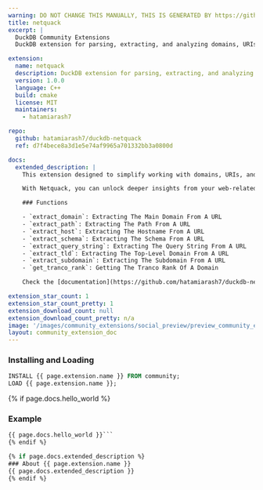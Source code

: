```yaml
---
warning: DO NOT CHANGE THIS MANUALLY, THIS IS GENERATED BY https://github/duckdb/community-extensions repository, check README there
title: netquack
excerpt: |
  DuckDB Community Extensions
  DuckDB extension for parsing, extracting, and analyzing domains, URIs, and paths with ease.

extension:
  name: netquack
  description: DuckDB extension for parsing, extracting, and analyzing domains, URIs, and paths with ease.
  version: 1.0.0
  language: C++
  build: cmake
  license: MIT
  maintainers:
    - hatamiarash7

repo:
  github: hatamiarash7/duckdb-netquack
  ref: d7f4bece8a3d1e5e74af9965a701332bb3a0800d

docs:
  extended_description: |
    This extension designed to simplify working with domains, URIs, and web paths directly within your database queries. Whether you're extracting top-level domains (TLDs), parsing URI components, or analyzing web paths, Netquack provides a suite of intuitive functions to handle all your network tasks efficiently. Built for data engineers, analysts, and developers.

    With Netquack, you can unlock deeper insights from your web-related datasets without the need for external tools or complex workflows.

    ### Functions

    - `extract_domain`: Extracting The Main Domain From A URL
    - `extract_path`: Extracting The Path From A URL
    - `extract_host`: Extracting The Hostname From A URL
    - `extract_schema`: Extracting The Schema From A URL
    - `extract_query_string`: Extracting The Query String From A URL
    - `extract_tld`: Extracting The Top-Level Domain From A URL
    - `extract_subdomain`: Extracting The Subdomain From A URL
    - `get_tranco_rank`: Getting The Tranco Rank Of A Domain

    Check the [documentation](https://github.com/hatamiarash7/duckdb-netquack) for more details on each function.

extension_star_count: 1
extension_star_count_pretty: 1
extension_download_count: null
extension_download_count_pretty: n/a
image: '/images/community_extensions/social_preview/preview_community_extension_netquack.png'
layout: community_extension_doc
---
```


### Installing and Loading
```sql
INSTALL {{ page.extension.name }} FROM community;
LOAD {{ page.extension.name }};
```

{% if page.docs.hello_world %}
### Example
```sql
{{ page.docs.hello_world }}```
{% endif %}

{% if page.docs.extended_description %}
### About {{ page.extension.name }}
{{ page.docs.extended_description }}
{% endif %}


